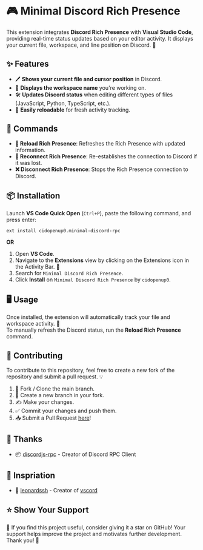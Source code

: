 # 🎮 Minimal Discord Rich Presence 

This extension integrates **Discord Rich Presence** with **Visual Studio Code**, providing real-time status updates based on your editor activity. It displays your current file, workspace, and line position on Discord. 🚀

## ✨ Features

- 🖊️ **Shows your current file and cursor position** in Discord.
- 📁 **Displays the workspace name** you're working on.
- 🛠️ **Updates Discord status** when editing different types of files (JavaScript, Python, TypeScript, etc.).
- 🔄 **Easily reloadable** for fresh activity tracking.

## 🧰 Commands

- **🔄 Reload Rich Presence**: Refreshes the Rich Presence with updated information.
- **🔌 Reconnect Rich Presence**: Re-establishes the connection to Discord if it was lost.
- **❌ Disconnect Rich Presence**: Stops the Rich Presence connection to Discord.  

## 📦 Installation  

Launch **VS Code Quick Open** (`Ctrl+P`), paste the following command, and press enter:  
   ```
   ext install cidopenup0.minimal-discord-rpc
   ``` 
   
**OR**

1. Open **VS Code**.  
2. Navigate to the **Extensions** view by clicking on the Extensions icon in the Activity Bar. 📂  
3. Search for `Minimal Discord Rich Presence`.  
4. Click **Install** on `Minimal Discord Rich Presence` by `cidopenup0`.  

## 🖥️ Usage

Once installed, the extension will automatically track your file and workspace activity. 🎉  
To manually refresh the Discord status, run the **Reload Rich Presence** command.  

## 🤝 Contributing

To contribute to this repository, feel free to create a new fork of the repository and submit a pull request. 💡

1. 🍴 Fork / Clone the main branch.
2. 🌿 Create a new branch in your fork.
3. ✍️ Make your changes.
4. ✅ Commit your changes and push them.
5. 📥 Submit a Pull Request [here](https://github.com/cidopenup/discord-vscode/pulls)!

## 💖 Thanks
-   📦 [discordjs-rpc](https://github.com/discordjs/RPC) - Creator of Discord RPC Client

## 🌟 Inspriation
-   🐐 [leonardssh](https://github.com/leonardssh) - Creator of [vscord](https://github.com/leonardssh/vscord/tree/main/assets/icons)

## ⭐ Show Your Support  

💫 If you find this project useful, consider giving it a star on GitHub! Your support helps improve the project and motivates further development. Thank you! 🙏

